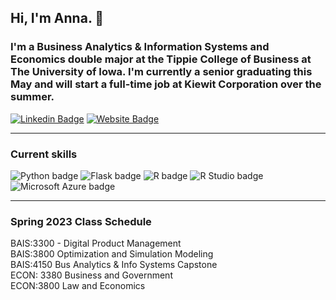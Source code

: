 
## Hi, I'm Anna. :wave:

### I'm a Business Analytics & Information Systems and Economics double major at the Tippie College of Business at The University of Iowa. I'm currently a senior graduating this May and will start a full-time job at Kiewit Corporation over the summer.

[![Linkedin Badge](https://img.shields.io/badge/-LinkedIn-0e76a8?style=flat-square&logo=Linkedin&logoColor=white)](https://linkedin.com/in/anna-reser) [![Website Badge](https://img.shields.io/badge/Website-3b5998?style=flat-square&logo=google-chrome&logoColor=white)](https://happy-smoke-098a44c10.3.azurestaticapps.net) 

---  

### Current skills
![Python badge](https://img.shields.io/static/v1?message=Python&logo=R&labelColor=3776AB&color=3776AB&logoColor=white&label=%20&style=for-the-badge) ![Flask badge](https://img.shields.io/static/v1?message=Flask&logo=Flask&labelColor=000000&color=000000&logoColor=white&label=%20&style=for-the-badge) ![R badge](https://img.shields.io/static/v1?message=R%20Programming&logo=R&labelColor=276DC3&color=276DC3&logoColor=white&label=%20&style=for-the-badge) ![R Studio badge](https://img.shields.io/static/v1?message=R%20Studio&logo=RStudio&labelColor=75AADB&color=75AADB&logoColor=white&label=%20&style=for-the-badge) ![Microsoft Azure badge](https://img.shields.io/static/v1?message=Azure&logo=Microsoft%20Azure&labelColor=0078D4&color=0078D4&logoColor=white&label=%20&style=for-the-badge) 

---

### Spring 2023 Class Schedule 
BAIS:3300 - Digital Product Management   
BAIS:3800 Optimization and Simulation Modeling   
BAIS:4150 Bus Analytics & Info Systems Capstone   
ECON: 3380 Business and Government   
ECON:3800 Law and Economics   
